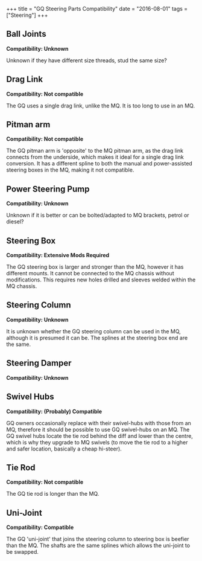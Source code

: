 +++
title = "GQ Steering Parts Compatibility"
date = "2016-08-01"
tags = ["Steering"]
+++

## Ball Joints

**Compatibility: Unknown**

Unknown if they have different size threads, stud the same size?

## Drag Link

**Compatibility: Not compatible**

The GQ uses a single drag link, unlike the MQ. It is too long to use in an MQ.

## Pitman arm

**Compatibility: Not compatible**

The GQ pitman arm is 'opposite' to the MQ pitman arm, as the drag link connects from the underside, which makes it ideal for a single drag link conversion. It has a different spline to both the manual and power-assisted steering boxes in the MQ, making it not compatible.

## Power Steering Pump

**Compatibility: Unknown**

Unknown if it is better or can be bolted/adapted to MQ brackets, petrol or diesel?

## Steering Box

**Compatibility: Extensive Mods Required**

The GQ steering box is larger and stronger than the MQ, however it has different mounts. It cannot be connected to the MQ chassis without modifications. This requires new holes drilled and sleeves welded within the MQ chassis.

## Steering Column

**Compatibility: Unknown**

It is unknown whether the GQ steering column can be used in the MQ, although it is presumed it can be. The splines at the steering box end are the same.

## Steering Damper

**Compatibility: Unknown**

## Swivel Hubs

**Compatibility: (Probably) Compatible**

GQ owners occasionally replace with their swivel-hubs with those from an MQ, therefore it should be possible to use GQ swivel-hubs on an MQ. The GQ swivel hubs locate the tie rod behind the diff and lower than the centre, which is why they upgrade to MQ swivels (to move the tie rod to a higher and safer location, basically a cheap hi-steer).

## Tie Rod

**Compatibility: Not compatible**

The GQ tie rod is longer than the MQ.

## Uni-Joint

**Compatibility: Compatible**

The GQ 'uni-joint' that joins the steering column to steering box is beefier than the MQ. The shafts are the same splines which allows the uni-joint to be swapped.
